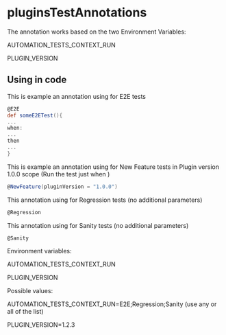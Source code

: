 # pluginsTestAnnotations
The annotation works based on the two Environment Variables:

AUTOMATION_TESTS_CONTEXT_RUN

PLUGIN_VERSION
## Using in code

This is example an annotation using for E2E tests
```Groovy
@E2E
def someE2ETest(){
...
when:
...
then
...
}
```
This is example an annotation using for New Feature tests in Plugin version 1.0.0 scope (Run the test just when )
```Groovy
@NewFeature(pluginVersion = "1.0.0")
```
This annotation using for Regression tests (no additional parameters)
```Groovy
@Regression
```
This annotation using for Sanity tests (no additional parameters)
```Groovy
@Sanity
```
Environment variables:

AUTOMATION_TESTS_CONTEXT_RUN

PLUGIN_VERSION

Possible values:

AUTOMATION_TESTS_CONTEXT_RUN=E2E;Regression;Sanity (use any or all of the list)

PLUGIN_VERSION=1.2.3
